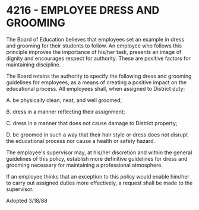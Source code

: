 4216 - EMPLOYEE DRESS AND GROOMING
==================================

The Board of Education believes that employees set an example in dress
and grooming for their students to follow. An employee who follows this
principle improves the importance of his/her task, presents an image of
dignity and encourages respect for authority. These are positive factors
for maintaining discipline.

The Board retains the authority to specify the following dress and
grooming guidelines for employees, as a means of creating a positive
impact on the educational process. All employees shall, when assigned to
District duty:

A. be physically clean, neat, and well groomed;

B. dress in a manner reflecting their assignment;

C. dress in a manner that does not cause damage to District property;

D. be groomed in such a way that their hair style or dress does not
disrupt the educational process nor cause a health or safety hazard.

The employee's supervisor may, at his/her discretion and within the
general guidelines of this policy, establish more definitive guidelines
for dress and grooming necessary for maintaining a professional
atmosphere.

If an employee thinks that an exception to this policy would enable
him/her to carry out assigned duties more effectively, a request shall
be made to the supervisor.

Adopted 3/18/88

